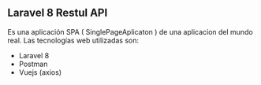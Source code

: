 ## Laravel 8 Restul API

Es una aplicación SPA ( SinglePageAplicaton ) de una aplicacion del mundo real.
Las tecnologías web utilizadas son:
* Laravel 8
* Postman
* Vuejs (axios)
